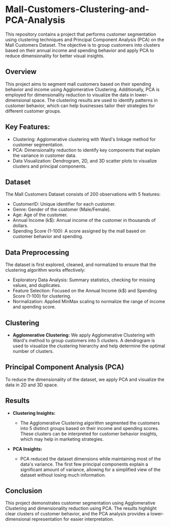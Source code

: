 # Mall-Customers-Clustering-and-PCA-Analysis
This repository contains a project that performs customer segmentation using clustering techniques and Principal Component Analysis (PCA) on the Mall Customers Dataset. The objective is to group customers into clusters based on their annual income and spending behavior and apply PCA to reduce dimensionality for better visual insights.

## Overview
This project aims to segment mall customers based on their spending behavior and income using Agglomerative Clustering. Additionally, PCA is employed for dimensionality reduction to visualize the data in lower-dimensional space. The clustering results are used to identify patterns in customer behavior, which can help businesses tailor their strategies for different customer groups.

## Key Features:
* Clustering: Agglomerative clustering with Ward's linkage method for customer segmentation.
* PCA: Dimensionality reduction to identify key components that explain the variance in customer data.
* Data Visualization: Dendrogram, 2D, and 3D scatter plots to visualize clusters and principal components.

## Dataset
The Mall Customers Dataset consists of 200 observations with 5 features:
* CustomerID: Unique identifier for each customer.
* Genre: Gender of the customer (Male/Female).
* Age: Age of the customer.
* Annual Income (k$): Annual income of the customer in thousands of dollars.
* Spending Score (1-100): A score assigned by the mall based on customer behavior and spending.

## Data Preprocessing
The dataset is first explored, cleaned, and normalized to ensure that the clustering algorithm works effectively:
* Exploratory Data Analysis: Summary statistics, checking for missing values, and duplicates.
* Feature Selection: Focused on the Annual Income (k$) and Spending Score (1-100) for clustering.
* Normalization: Applied MinMax scaling to normalize the range of income and spending score.

## Clustering
* **Agglomerative Clustering:**
We apply Agglomerative Clustering with Ward's method to group customers into 5 clusters. A dendrogram is used to visualize the clustering hierarchy and help determine the optimal number of clusters.

## Principal Component Analysis (PCA)
To reduce the dimensionality of the dataset, we apply PCA and visualize the data in 2D and 3D space.

## Results
* **Clustering Insights:**
  * The Agglomerative Clustering algorithm segmented the customers into 5 distinct groups based on their income and spending scores. These clusters can be interpreted for customer behavior insights, which may help in marketing strategies.

* **PCA Insights:**
  * PCA reduced the dataset dimensions while maintaining most of the data's variance. The first few principal components explain a significant amount of variance, allowing for a simplified view of the dataset without losing much information.

## Conclusion
This project demonstrates customer segmentation using Agglomerative Clustering and dimensionality reduction using PCA. The results highlight clear clusters of customer behavior, and the PCA analysis provides a lower-dimensional representation for easier interpretation.
